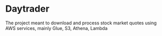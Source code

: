 # Daytrader

The project meant to download and process stock market quotes using AWS services, mainly Glue, S3, Athena, Lambda


